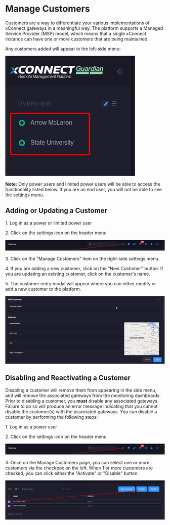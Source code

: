 # Manage Customers
Customers are a way to differentiate your various implementations of xConnect gateways in a meaningful way. The platform supports a Managed Service Provider (MSP) model, which means that a single xConnect instance can have one or more customers that are being maintained. 

Any customers added will appear in the left-side menu: 

![Side Navigation](images/menu_customers.png "Account Overview")

**Note:**
Only power users and limited power users will be able to access the functionality listed below.
If you are an end user, you will not be able to see the settings menu. 

## Adding or Updating a Customer
1\. Log in as a power or limited power user

2\. Click on the settings icon on the header menu

![Side Navigation](images/menu_settings.png "Account Overview")

3\. Click on the "Manage Customers" item on the right-side settings menu.

4\. If you are adding a new customer, click on the "New Customer" button. If you are updating an existing customer, click on the customer's name. 

5\. The customer entry modal will appear where you can either modify or add a new customer to the platform.

![Side Navigation](images/customer_entry.png "Customer Entry")

## Disabling and Reactivating a Customer
Disabling a customer will remove them from appearing in the side menu, and will remove the associated gateways from the monitoring dashboards.
Prior to disabling a customer, you **must** disable any associated gateways. Failure to do so will produce an error message indicating that you cannot disable the customer(s) with the associated gateways. 
You can disable a customer by performing the following steps:

1\. Log in as a power user

2\. Click on the settings icon on the header menu

![Side Navigation](images/menu_settings.png "Account Overview")

3\. Once on the Manage Customers page, you can select one or more customers via the checkbox on the left. 
When 1 or more customers are checked, you can click either the "Activate" or "Disable" button.

![Side Navigation](images/customers_activating.png "Customers activating")